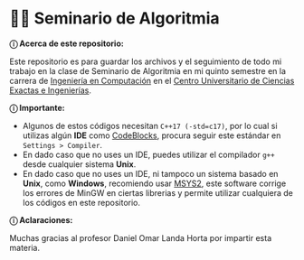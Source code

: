 # 👨‍💻 Seminario de Algoritmia 
**ⓘ Acerca de este repositorio:** <br />

Este repositorio es para guardar los archivos y el seguimiento de todo mi trabajo en la clase de Seminario de Algoritmia
en mi quinto semestre en la carrera de [Ingeniería en Computación](http://www.cucei.udg.mx/es/oferta-academica/licenciaturas/licenciatura-en-ingenieria-en-computacion) 
en el [Centro Universitario de Ciencias Exactas e Ingenierías](http://www.cucei.udg.mx/es).

**ⓘ Importante:** <br />
* Algunos de estos códigos necesitan `C++17 (-std=c17)`, por lo cual si utilizas algún **IDE** como [CodeBlocks](https://sourceforge.net/projects/codeblocks/), procura seguir este estándar en `Settings > Compiler`.
* En dado caso que no uses un IDE, puedes utilizar el compilador `g++` desde cualquier sistema **Unix**.
* En dado caso que no uses un IDE, ni tampoco un sistema basado en **Unix**, como **Windows**, recomiendo usar [MSYS2](https://www.msys2.org/), este software corrige los errores de MinGW en ciertas librerias y permite utilizar cualquiera de los códigos en este repositorio.

**ⓘ Aclaraciones:**

Muchas gracias al profesor Daniel Omar Landa Horta por impartir esta materia.

